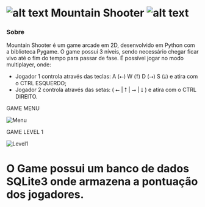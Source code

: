 ![alt text](https://github.com/borinvini/MountainShooter/blob/main/asset/Player1.png?raw=true "Mountain Shooter") Mountain Shooter ![alt text](https://github.com/borinvini/MountainShooter/blob/main/asset/Player1.png?raw=true "Mountain Shooter")
===============
 

### Sobre

Mountain Shooter é um game arcade em 2D, desenvolvido em Python com a biblioteca Pygame. 
O game possui 3 níveis, sendo necessário chegar ficar vivo até o fim do tempo para passar de fase.
É possível jogar no modo multiplayer, onde:
- Jogador 1 controla através das teclas: A (⭠) W (⭡) D (⭢) S (⭣) e atira com o CTRL ESQUERDO;
- Jogador 2 controla através das setas: ( ⭠ | ⭡ | ⭢ | ⭣ ) e atira com o CTRL DIREITO.


GAME MENU

![Menu](https://github.com/user-attachments/assets/c9524f59-6ebd-443a-82c0-53b63eb2128f)

GAME LEVEL 1

![Level1](https://github.com/user-attachments/assets/8af63514-178d-44c9-9eb0-299e0aee0933)


# O Game possui um banco de dados SQLite3 onde armazena a pontuação dos jogadores.
